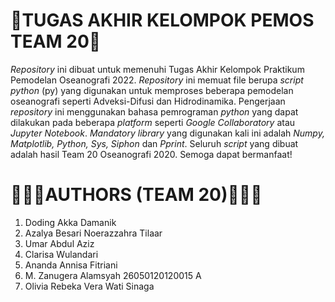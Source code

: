 # 🌊TUGAS AKHIR KELOMPOK PEMOS TEAM 20🌊
_Repository_ ini dibuat untuk memenuhi Tugas Akhir Kelompok Praktikum Pemodelan Oseanografi 2022. _Repository_ ini memuat file berupa _script python_ (py) yang digunakan untuk memproses beberapa pemodelan oseanografi seperti Adveksi-Difusi dan Hidrodinamika. Pengerjaan _repository_ ini menggunakan bahasa pemrograman _python_ yang dapat dilakukan pada beberapa _platform_ seperti _Google Collaboratory_ atau _Jupyter Notebook_. _Mandatory library_ yang digunakan kali ini adalah _Numpy, Matplotlib, Python, Sys, Siphon_ dan _Pprint_. Seluruh _script_ yang dibuat adalah hasil Team 20 Oseanografi 2020. Semoga dapat bermanfaat!

# 🙋🏼‍♀️AUTHORS (TEAM 20)🙋🏼‍♂️
1. Doding Akka Damanik
2. Azalya Besari Noerazzahra Tilaar
3. Umar Abdul Aziz
4. Clarisa Wulandari
5. Ananda Annisa Fitriani
6. M. Zanugera Alamsyah 26050120120015 A
7. Olivia Rebeka Vera Wati Sinaga
